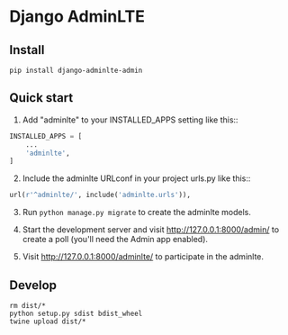 # Django AdminLTE

## Install

```
pip install django-adminlte-admin
```

## Quick start

1. Add "adminlte" to your INSTALLED_APPS setting like this::

```python
INSTALLED_APPS = [
    ...
    'adminlte',
]
```

2. Include the adminlte URLconf in your project urls.py like this::

```python
url(r'^adminlte/', include('adminlte.urls')),
```

3. Run `python manage.py migrate` to create the adminlte models.

4. Start the development server and visit http://127.0.0.1:8000/admin/
   to create a poll (you'll need the Admin app enabled).

5. Visit http://127.0.0.1:8000/adminlte/ to participate in the adminlte.


## Develop

```shell
rm dist/*
python setup.py sdist bdist_wheel
twine upload dist/*
```
